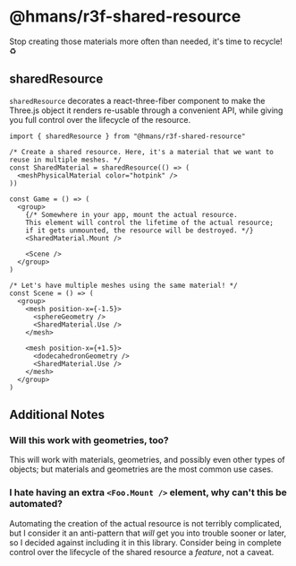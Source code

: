 # @hmans/r3f-shared-resource

Stop creating those materials more often than needed, it's time to recycle! ♻️

## sharedResource

`sharedResource` decorates a react-three-fiber component to make the Three.js object it renders re-usable through a convenient API, while giving you full control over the lifecycle of the resource.

```tsx
import { sharedResource } from "@hmans/r3f-shared-resource"

/* Create a shared resource. Here, it's a material that we want to
reuse in multiple meshes. */
const SharedMaterial = sharedResource(() => (
  <meshPhysicalMaterial color="hotpink" />
))

const Game = () => (
  <group>
    {/* Somewhere in your app, mount the actual resource.
    This element will control the lifetime of the actual resource;
    if it gets unmounted, the resource will be destroyed. */}
    <SharedMaterial.Mount />

    <Scene />
  </group>
)

/* Let's have multiple meshes using the same material! */
const Scene = () => (
  <group>
    <mesh position-x={-1.5}>
      <sphereGeometry />
      <SharedMaterial.Use />
    </mesh>

    <mesh position-x={+1.5}>
      <dodecahedronGeometry />
      <SharedMaterial.Use />
    </mesh>
  </group>
)
```

## Additional Notes

### Will this work with geometries, too?

This will work with materials, geometries, and possibly even other types of objects; but materials and geometries are the most common use cases.

### I hate having an extra `<Foo.Mount />` element, why can't this be automated?

Automating the creation of the actual resource is not terribly complicated, but I consider it an anti-pattern that _will_ get you into trouble sooner or later, so I decided against including it in this library. Consider being in complete control over the lifecycle of the shared resource a _feature_, not a caveat.
